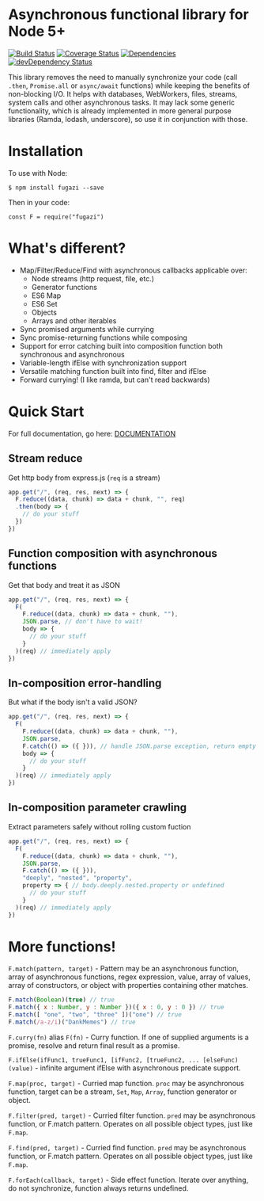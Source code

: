 Asynchronous functional library for Node 5+
============================================
[![Build Status](https://travis-ci.org/LAJW/fugazi.svg?branch=master)](https://travis-ci.org/LAJW/fugazi)
[![Coverage Status](https://coveralls.io/repos/github/LAJW/fugazi/badge.svg?branch=master)](https://coveralls.io/github/LAJW/fugazi?branch=master)
[![Dependencies](https://david-dm.org/lajw/fugazi.svg)](https://david-dm.org/lajw/fugazi)
[![devDependency Status](https://david-dm.org/lajw/fugazi/dev-status.svg)](https://david-dm.org/lajw/fugazi#info=devDependencies)

This library removes the need to manually synchronize your code (call `.then`,
`Promise.all` or `async/await` functions) while keeping the benefits of
non-blocking I/O. It helps with databases, WebWorkers, files, streams, system
calls and other asynchronous tasks. It may lack some generic functionality,
which is already implemented in more general purpose libraries (Ramda, lodash,
underscore), so use it in conjunction with those.

# Installation

To use with Node:

    $ npm install fugazi --save

Then in your code:

    const F = require("fugazi")

# What's different?

 - Map/Filter/Reduce/Find with asynchronous callbacks applicable over:
   - Node streams (http request, file, etc.)
   - Generator functions
   - ES6 Map
   - ES6 Set
   - Objects
   - Arrays and other iterables
 - Sync promised arguments while currying
 - Sync promise-returning functions while composing
 - Support for error catching built into composition function both synchronous
   and asynchronous
 - Variable-length ifElse with synchronization support
 - Versatile matching function built into find, filter and ifElse
 - Forward currying! (I like ramda, but can't read backwards)

# Quick Start

For full documentation, go here: [DOCUMENTATION](https://github.com/LAJW/fugazi/blob/master/DOCS.md)

## Stream reduce 

Get http body from express.js (`req` is a stream)

```js
app.get("/", (req, res, next) => {
  F.reduce((data, chunk) => data + chunk, "", req)
  .then(body => {
    // do your stuff
  })
})
```

## Function composition with asynchronous functions

Get that body and treat it as JSON

```js
app.get("/", (req, res, next) => {
  F(
    F.reduce((data, chunk) => data + chunk, ""),
    JSON.parse, // don't have to wait!
    body => {
      // do your stuff
    }
  )(req) // immediately apply
})
```

## In-composition error-handling 

But what if the body isn't a valid JSON?

```js
app.get("/", (req, res, next) => {
  F(
    F.reduce((data, chunk) => data + chunk, ""),
    JSON.parse,
    F.catch(() => ({ })), // handle JSON.parse exception, return empty object
    body => {
      // do your stuff
    }
  )(req) // immediately apply
})
```

## In-composition parameter crawling

Extract parameters safely without rolling custom fuction

```js
app.get("/", (req, res, next) => {
  F(
    F.reduce((data, chunk) => data + chunk, ""),
    JSON.parse,
    F.catch(() => ({ })),
    "deeply", "nested", "property",
    property => { // body.deeply.nested.property or undefined
      // do your stuff
    }
  )(req) // immediately apply
})
```

# More functions!

`F.match(pattern, target)` - Pattern may be an asynchronous function, array of
asynchronous functions, regex expression, value, array of values, array of
constructors, or object with properties containing other matches.

```js
F.match(Boolean)(true) // true
F.match({ x : Number, y : Number })({ x : 0, y : 0 }) // true
F.match([ "one", "two", "three" ])("one") // true
F.match(/a-z/i)("DankMemes") // true
```

`F.curry(fn)` alias `F(fn)` - Curry function. If one of supplied arguments is a
promise, resolve and return final result as a promise.

`F.ifElse(ifFunc1, trueFunc1, [ifFunc2, [trueFunc2, ... [elseFunc)(value)` -
infinite argument ifElse with asynchronous predicate support.

`F.map(proc, target)` - Curried map function. `proc` may be asynchronous function, target
can be a stream, `Set`, `Map`, `Array`, function generator or object.

`F.filter(pred, target)` - Curried filter function. `pred` may be asynchronous
function, or F.match pattern. Operates on all possible object types, just like
`F.map`.

`F.find(pred, target)` - Curried find function. `pred` may be asynchronous
function, or F.match pattern. Operates on all possible object types, just like
`F.map`.

`F.forEach(callback, target)` - Side effect function. Iterate over anything, do
not synchronize, function always returns undefined. 
